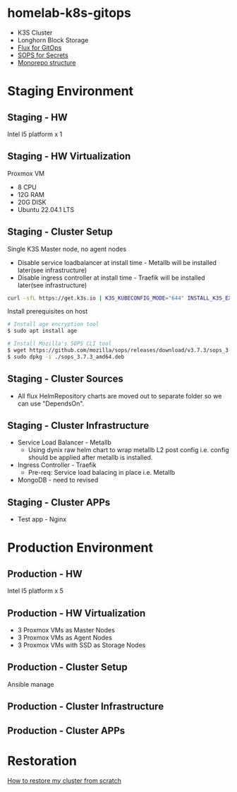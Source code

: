 # homelab-k8s-gitops

- K3S Cluster
- Longhorn Block Storage
- [Flux for GitOps](https://fluxcd.io/)
- [SOPS for Secrets](https://fluxcd.io/flux/guides/mozilla-sops/)
- [Monorepo structure](https://fluxcd.io/flux/guides/repository-structure/) 

# Staging Environment
## Staging - HW
Intel I5 platform x 1 
## Staging - HW Virtualization
Proxmox VM 
- 8 CPU
- 12G RAM
- 20G DISK
- Ubuntu 22.04.1 LTS
## Staging - Cluster Setup
Single K3S Master node, no agent nodes
- Disable service loadbalancer at install time - Metallb will be installed later(see infrastructure)
- Disable ingress controller at install time - Traefik will be installed later(see infrastructure) 

```bash
curl -sfL https://get.k3s.io | K3S_KUBECONFIG_MODE="644" INSTALL_K3S_EXEC="--disable servicelb --disable traefik" sh -
```

Install prerequisites on host
```bash
# Install age encryption tool 
$ sudo apt install age

# Install Mozilla's SOPS CLI tool
$ wget https://github.com/mozilla/sops/releases/download/v3.7.3/sops_3.7.3_amd64.deb
$ sudo dpkg -i ./sops_3.7.3_amd64.deb
```
## Staging - Cluster Sources
- All flux HelmRepository charts are moved out to separate folder so we can use "DependsOn".
## Staging - Cluster Infrastructure
- Service Load Balancer - Metallb
    - Using dynix raw helm chart to wrap metallb L2 post config i.e. config should be applied after metallb is installed.
- Ingress Controller - Traefik
    - Pre-req: Service load balacing in place i.e. Metallb
- MongoDB - need to revised

## Staging - Cluster APPs
- Test app - Nginx

# Production Environment
## Production - HW
Intel I5 platform x 5
## Production - HW Virtualization
- 3 Proxmox VMs as Master Nodes
- 3 Proxmox VMs as Agent Nodes
- 3 Proxmox VMs with SSD as Storage Nodes

## Production - Cluster Setup
Ansible manage
## Production - Cluster Infrastructure

## Production - Cluster APPs

# Restoration
[How to restore my cluster from scratch](docs/restoration.md)